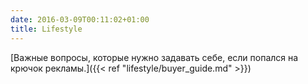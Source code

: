 ```yaml
---
date: 2016-03-09T00:11:02+01:00
title: Lifestyle
---
```

[Важные вопросы, которые нужно задавать себе, если попался на крючок рекламы.]({{< ref "lifestyle/buyer_guide.md" >}})

